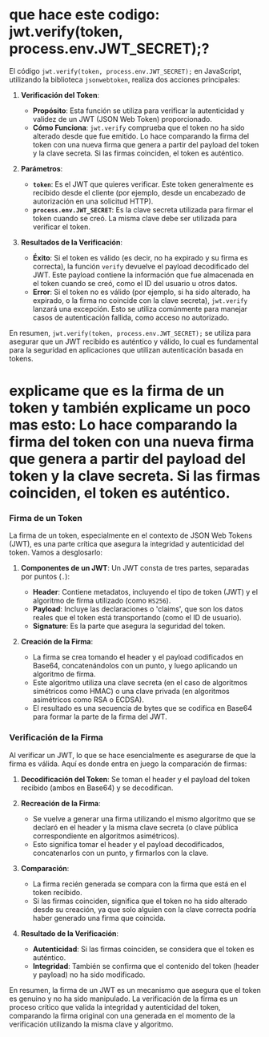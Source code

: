 # que hace este codigo: jwt.verify(token, process.env.JWT_SECRET);?

El código `jwt.verify(token, process.env.JWT_SECRET);` en JavaScript, utilizando la biblioteca `jsonwebtoken`, realiza dos acciones principales:

1. **Verificación del Token**:

    - **Propósito**: Esta función se utiliza para verificar la autenticidad y validez de un JWT (JSON Web Token) proporcionado.
    - **Cómo Funciona**: `jwt.verify` comprueba que el token no ha sido alterado desde que fue emitido. Lo hace comparando la firma del token con una nueva firma que genera a partir del payload del token y la clave secreta. Si las firmas coinciden, el token es auténtico.

2. **Parámetros**:

    - **`token`**: Es el JWT que quieres verificar. Este token generalmente es recibido desde el cliente (por ejemplo, desde un encabezado de autorización en una solicitud HTTP).
    - **`process.env.JWT_SECRET`**: Es la clave secreta utilizada para firmar el token cuando se creó. La misma clave debe ser utilizada para verificar el token.

3. **Resultados de la Verificación**:
    - **Éxito**: Si el token es válido (es decir, no ha expirado y su firma es correcta), la función `verify` devuelve el payload decodificado del JWT. Este payload contiene la información que fue almacenada en el token cuando se creó, como el ID del usuario u otros datos.
    - **Error**: Si el token no es válido (por ejemplo, si ha sido alterado, ha expirado, o la firma no coincide con la clave secreta), `jwt.verify` lanzará una excepción. Esto se utiliza comúnmente para manejar casos de autenticación fallida, como acceso no autorizado.

En resumen, `jwt.verify(token, process.env.JWT_SECRET);` se utiliza para asegurar que un JWT recibido es auténtico y válido, lo cual es fundamental para la seguridad en aplicaciones que utilizan autenticación basada en tokens.

# explicame que es la firma de un token y también explicame un poco mas esto: Lo hace comparando la firma del token con una nueva firma que genera a partir del payload del token y la clave secreta. Si las firmas coinciden, el token es auténtico.

### Firma de un Token

La firma de un token, especialmente en el contexto de JSON Web Tokens (JWT), es una parte crítica que asegura la integridad y autenticidad del token. Vamos a desglosarlo:

1. **Componentes de un JWT**: Un JWT consta de tres partes, separadas por puntos (`.`):

    - **Header**: Contiene metadatos, incluyendo el tipo de token (JWT) y el algoritmo de firma utilizado (como `HS256`).
    - **Payload**: Incluye las declaraciones o 'claims', que son los datos reales que el token está transportando (como el ID de usuario).
    - **Signature**: Es la parte que asegura la seguridad del token.

2. **Creación de la Firma**:
    - La firma se crea tomando el header y el payload codificados en Base64, concatenándolos con un punto, y luego aplicando un algoritmo de firma.
    - Este algoritmo utiliza una clave secreta (en el caso de algoritmos simétricos como HMAC) o una clave privada (en algoritmos asimétricos como RSA o ECDSA).
    - El resultado es una secuencia de bytes que se codifica en Base64 para formar la parte de la firma del JWT.

### Verificación de la Firma

Al verificar un JWT, lo que se hace esencialmente es asegurarse de que la firma es válida. Aquí es donde entra en juego la comparación de firmas:

1. **Decodificación del Token**: Se toman el header y el payload del token recibido (ambos en Base64) y se decodifican.

2. **Recreación de la Firma**:

    - Se vuelve a generar una firma utilizando el mismo algoritmo que se declaró en el header y la misma clave secreta (o clave pública correspondiente en algoritmos asimétricos).
    - Esto significa tomar el header y el payload decodificados, concatenarlos con un punto, y firmarlos con la clave.

3. **Comparación**:

    - La firma recién generada se compara con la firma que está en el token recibido.
    - Si las firmas coinciden, significa que el token no ha sido alterado desde su creación, ya que solo alguien con la clave correcta podría haber generado una firma que coincida.

4. **Resultado de la Verificación**:
    - **Autenticidad**: Si las firmas coinciden, se considera que el token es auténtico.
    - **Integridad**: También se confirma que el contenido del token (header y payload) no ha sido modificado.

En resumen, la firma de un JWT es un mecanismo que asegura que el token es genuino y no ha sido manipulado. La verificación de la firma es un proceso crítico que valida la integridad y autenticidad del token, comparando la firma original con una generada en el momento de la verificación utilizando la misma clave y algoritmo.

